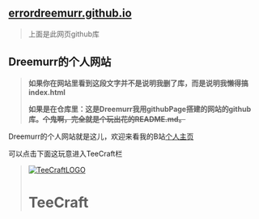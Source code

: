 ## [errordreemurr.github.io](https://github.com/ErrorDreemurr/errordreemurr.github.io)
> 上面是此网页github库

## Dreemurr的个人网站

> **如果你在网站里看到这段文字并不是说明我删了库，而是说明我懒得搞index.html**  
> 
> **如果是在仓库里：这是Dreemurr我用githubPage搭建的网站的github库。~~个鬼啊，完全就是个玩出花的README.md。~~**  

Dreemurr的个人网站就是这儿，欢迎来看我的B站[个人主页](https://space.bilibili.com/431064862)  

可以点击下面这玩意进入TeeCraft栏

> [![TeeCraftLOGO](https://camo.githubusercontent.com/072901ffc795261afc4ceb6ebb3cf66603168b97af08da97677dd4f00c8b207e/68747470733a2f2f69302e6864736c622e636f6d2f6266732f616c62756d2f613665393362363037356439336462346531373237656636366330306262346566363133343564342e706e67)](errordreemurr.github.io/TeeCraft)
> # TeeCraft

